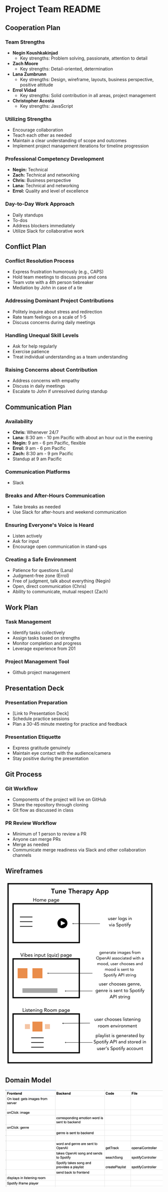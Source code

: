 # Project Team README

## Cooperation Plan

### Team Strengths

- **Negin Koushkakinjad**
  - Key strengths: Problem solving, passionate, attention to detail
- **Zach Moore**
  - Key strengths: Detail-oriented, determination
- **Lana Zumbrunn**
  - Key strengths: Design, wireframe, layouts, business perspective, positive attitude
- **Errol Vidad**
  - Key strengths: Solid contribution in all areas, project management
- **Christopher Acosta**
  - Key strengths: JavaScript

### Utilizing Strengths

- Encourage collaboration
- Teach each other as needed
- Maintain a clear understanding of scope and outcomes
- Implement project management iterations for timeline progression

### Professional Competency Development

- **Negin:** Technical
- **Zach:** Technical and networking
- **Chris:** Business perspective
- **Lana:** Technical and networking
- **Errol:** Quality and level of excellence

### Day-to-Day Work Approach

- Daily standups
- To-dos
- Address blockers immediately
- Utilize Slack for collaborative work

## Conflict Plan

### Conflict Resolution Process

- Express frustration humorously (e.g., CAPS)
- Hold team meetings to discuss pros and cons
- Team vote with a 4th person tiebreaker
- Mediation by John in case of a tie

### Addressing Dominant Project Contributions

- Politely inquire about stress and redirection
- Rate team feelings on a scale of 1-5
- Discuss concerns during daily meetings

### Handling Unequal Skill Levels

- Ask for help regularly
- Exercise patience
- Treat individual understanding as a team understanding

### Raising Concerns about Contribution

- Address concerns with empathy
- Discuss in daily meetings
- Escalate to John if unresolved during standup

## Communication Plan

### Availability

- **Chris:** Whenever 24/7
- **Lana:** 8:30 am - 10 pm Pacific with about an hour out in the evening
- **Negin:** 9 am - 6 pm Pacific, flexible
- **Errol:** 9 am - 6 pm Pacific
- **Zach:** 8:30 am - 9 pm Pacific
- Standup at 9 am Pacific

### Communication Platforms

- Slack

### Breaks and After-Hours Communication

- Take breaks as needed
- Use Slack for after-hours and weekend communication

### Ensuring Everyone's Voice is Heard

- Listen actively
- Ask for input
- Encourage open communication in stand-ups

### Creating a Safe Environment

- Patience for questions (Lana)
- Judgment-free zone (Errol)
- Free of judgment, talk about everything (Negin)
- Open, direct communication (Chris)
- Ability to communicate, mutual respect (Zach)

## Work Plan

### Task Management

- Identify tasks collectively
- Assign tasks based on strengths
- Monitor completion and progress
- Leverage experience from 201

### Project Management Tool

- Github project management

## Presentation Deck

### Presentation Preparation

- [Link to Presentation Deck]
- Schedule practice sessions
- Plan a 30-45 minute meeting for practice and feedback

### Presentation Etiquette

- Express gratitude genuinely
- Maintain eye contact with the audience/camera
- Stay positive during the presentation

## Git Process

### Git Workflow

- Components of the project will live on GitHub
- Share the repository through cloning
- Git flow as discussed in class

### PR Review Workflow

- Minimum of 1 person to review a PR
- Anyone can merge PRs
- Merge as needed
- Communicate merge readiness via Slack and other collaboration channels

## Wireframes

![wireframe](src/assets/tune-therapy-wireframe-301.png)

## Domain Model

![domain-model](src/assets/tune-therapy-domain-model-301.png)